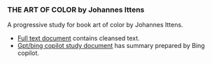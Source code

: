 ### THE ART OF COLOR by Johannes Ittens

A progressive study for book art of color by Johannes Ittens.

* [Full text document](./Fulltext.md) contains cleansed text.
* [Gpt/bing copilot study document](./Gpt-bingcopilotstudy.md) has summary prepared by Bing copilot.